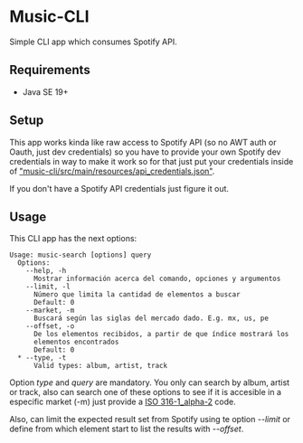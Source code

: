 # Music-CLI
Simple CLI app which consumes Spotify API.


## Requirements
- Java SE 19+

## Setup
This app works kinda like raw access to Spotify API (so no AWT auth or Oauth,
just dev credentials) so you have to provide your own Spotify dev credentials
in way to make it work so for that just put your credentials inside of
["music-cli/src/main/resources/api_credentials.json"](https://github.com/Pedro-Nicolas-Rios-Vargas/Music-CLI/commit/dd3ceb8df45cc35c8d90274096d639d0dcc3bd82#diff-7dcd7c6fedaaa005eb8964343622a49331ea690e8ee7892b96fc5478a7118704).

If you don't have a Spotify API credentials just figure it out.


## Usage
This CLI app has the next options:
```
Usage: music-search [options] query
  Options:
    --help, -h
      Mostrar información acerca del comando, opciones y argumentos
    --limit, -l
      Número que limita la cantidad de elementos a buscar
      Default: 0
    --market, -m
      Buscará según las siglas del mercado dado. E.g. mx, us, pe
    --offset, -o
      De los elementos recibidos, a partir de que índice mostrará los 
      elementos encontrados
      Default: 0
  * --type, -t
      Valid types: album, artist, track
```
Option *type* and *query* are mandatory. You only can search by album, artist
or track, also can search one of these options to see if it is accesible in
a especific market (-m) just provide a [ISO 316-1_alpha-2](https://en.wikipedia.org/wiki/ISO_3166-1_alpha-2)
code.

Also, can limit the expected result set from Spotify using te option *--limit*
or define from which element start to list the results with *--offset*.
